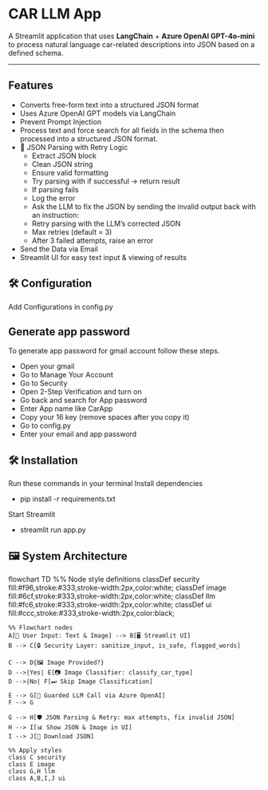 # CAR LLM App

A Streamlit application that uses **LangChain** + **Azure OpenAI GPT-4o-mini** to process natural language car-related descriptions into JSON based on a defined schema.

---

## Features
- Converts free-form text into a structured JSON format
- Uses Azure OpenAI GPT models via LangChain
- Prevent Prompt Injection
- Process text and force search for all fields in the schema then processed into a structured JSON format.
- 📌 JSON Parsing with Retry Logic
   - Extract JSON block
   - Clean JSON string
   - Ensure valid formatting
   - Try parsing with if successful → return result
   - If parsing fails
   - Log the error
   - Ask the LLM to fix the JSON by sending the invalid output back with an instruction:
   - Retry parsing with the LLM’s corrected JSON
   - Max retries (default = 3)
   - After 3 failed attempts, raise an error  
- Send the Data via Email
- Streamlit UI for easy text input & viewing of results

## 🛠 Configuration

Add Configurations in config.py
## Generate app password
To generate app password for gmail account follow these steps.
- Open your gmail 
- Go to Manage Your Account
- Go to Security
- Open 2-Step Verification and turn on
- Go back and search for App password
- Enter App name like CarApp
- Copy your 16 key (remove spaces after you copy it)
- Go to config.py
- Enter your email and app password
  
## 🛠 Installation
Run these commands in your terminal
Install dependencies
   
- pip install -r requirements.txt

Start Streamlit

- streamlit run app.py

## 🖼 System Architecture

flowchart TD
    %% Node style definitions
    classDef security fill:#f96,stroke:#333,stroke-width:2px,color:white;
    classDef image fill:#6cf,stroke:#333,stroke-width:2px,color:white;
    classDef llm fill:#fc6,stroke:#333,stroke-width:2px,color:white;
    classDef ui fill:#ccc,stroke:#333,stroke-width:2px,color:black;

    %% Flowchart nodes
    A[📝 User Input: Text & Image] --> B[🖥️ Streamlit UI]
    B --> C[🔒 Security Layer: sanitize_input, is_safe, flagged_words]

    C --> D{🖼️ Image Provided?}
    D -->|Yes| E[📷 Image Classifier: classify_car_type]
    D -->|No| F[⏭ Skip Image Classification]

    E --> G[🤖 Guarded LLM Call via Azure OpenAI]
    F --> G

    G --> H[🛡️ JSON Parsing & Retry: max attempts, fix invalid JSON]
    H --> I[📊 Show JSON & Image in UI]
    I --> J[💾 Download JSON]

    %% Apply styles
    class C security
    class E image
    class G,H llm
    class A,B,I,J ui

